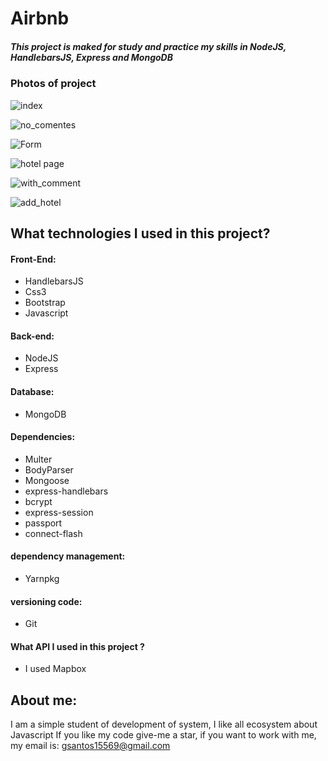 # Airbnb

##### This project is maked for study and practice my skills in NodeJS, HandlebarsJS, Express and MongoDB

### Photos of project

![index](https://user-images.githubusercontent.com/45046288/66775521-95604780-ee9a-11e9-8897-82c782d69678.jpg)

![no_comentes](https://user-images.githubusercontent.com/45046288/66775665-f38d2a80-ee9a-11e9-9c53-f9100acbdd3b.jpg)

![Form](https://user-images.githubusercontent.com/45046288/66776011-cdb45580-ee9b-11e9-927f-c6b081d89857.jpg)

![hotel page](https://user-images.githubusercontent.com/45046288/66776077-f50b2280-ee9b-11e9-86cb-94c7540d6ca2.jpg)

![with_comment](https://user-images.githubusercontent.com/45046288/66776097-00f6e480-ee9c-11e9-83f2-5e16269fe519.jpg)

![add_hotel](https://user-images.githubusercontent.com/45046288/66776140-18ce6880-ee9c-11e9-93e9-04d08c3634eb.jpg)


## What technologies I used in this project?

#### Front-End:
- HandlebarsJS
- Css3
- Bootstrap
- Javascript

#### Back-end:
- NodeJS
- Express

#### Database:
- MongoDB

#### Dependencies:
- Multer
- BodyParser
- Mongoose
- express-handlebars
- bcrypt
- express-session
- passport
- connect-flash

#### dependency management:
- Yarnpkg

#### versioning code:
- Git 
#### What API I used in this project ?
- I used Mapbox

## About me:
I am a simple student of development of system, I like all ecosystem about Javascript 
If you like my code give-me a star, if you want to work with me, my email is:
gsantos15569@gmail.com
